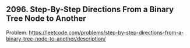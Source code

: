 ## 2096. Step-By-Step Directions From a Binary Tree Node to Another

Problem: https://leetcode.com/problems/step-by-step-directions-from-a-binary-tree-node-to-another/description/
